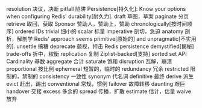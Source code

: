 resolution       决议，决断
pitfall          陷阱
Persistence[持久化]: Know your options when configuring Redis' durability[耐久力].
draft            草图，草案
paginate         分页
retrieve         取回，获取
Sponsor          赞助人，赞助上，赞助
chronologically[按时间顺序] ordered IDs
trivial          细小的
scalar           标量
imperative       剖切，急迫
anatomy          剖析，解剖学
Redis' approach seems primitive[原始的] and unpragmatic[不实用的].
unsettle         搞糟
deprecate        藐视，抨击
Redis persistence demystified[揭秘]
trade-offs       折中，权衡
replication      复制
Ziplist-backed[支持] sorted set API
Cardinality      基数
aggregate        合计
saturate         饱和
disruption       瓦解，崩溃
proportional     按比例
ephemeral        短暂的，临时的
redundancy       冗余
restricted       限制的，禁制的
consistency      一致性
synonym          代名词
definitive       最终
derive           派生
evict            赶出，踢出
conventional     常规，惯例
failover         故障转移
daunting         艰巨
handover         交接
excess           多余的
spread           传播，扩散
estimate         估计，估量
waive            放弃